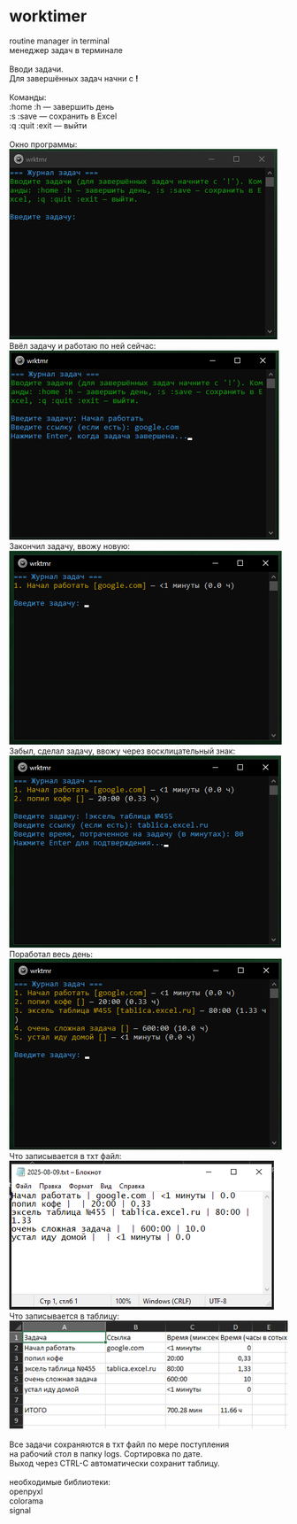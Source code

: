 # worktimer
routine manager in terminal
<br />менеджер задач в терминале
<br />
<br />Вводи задачи.
<br />Для завершённых задач начни с **!**
<br />
<br />Команды:
<br />:home :h — завершить день
<br />:s :save — сохранить в Excel
<br />:q :quit :exit — выйти
<br />
<br />Окно программы:
<br />![Screenshot 1](https://github.com/ashtray01/worktimer/blob/main/screenshots/Screenshot_1.png)
<br />Ввёл задачу и работаю по ней сейчас:
<br />![Screenshot 2](https://github.com/ashtray01/worktimer/blob/main/screenshots/Screenshot_2.png)
<br />Закончил задачу, ввожу новую:
<br />![Screenshot 3](https://github.com/ashtray01/worktimer/blob/main/screenshots/Screenshot_3.png)
<br />Забыл, сделал задачу, ввожу через восклицательный знак:
<br />![Screenshot 4](https://github.com/ashtray01/worktimer/blob/main/screenshots/Screenshot_4.png)
<br />Поработал весь день:
<br />![Screenshot 5](https://github.com/ashtray01/worktimer/blob/main/screenshots/Screenshot_5.png)
<br />Что записывается в тхт файл:
<br />![Screenshot 6](https://github.com/ashtray01/worktimer/blob/main/screenshots/Screenshot_6.png)
<br />Что записывается в таблицу:
<br />![Screenshot 7](https://github.com/ashtray01/worktimer/blob/main/screenshots/Screenshot_7.png)
<br />
<br />Все задачи сохраняются в тхт файл по мере поступления
<br />на рабочий стол в папку logs. Сортировка по дате.
<br />Выход через CTRL-C автоматически сохранит таблицу.
<br />
<br />необходимые библиотеки:
<br />openpyxl
<br />colorama 
<br />signal
<br />

